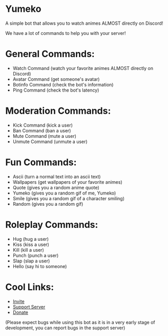 # Yumeko

A simple bot that allows you to watch animes ALMOST directly on Discord!

We have a lot of commands to help you with your server!

# General Commands:

- Watch Command (watch your favorite animes ALMOST directly on Discord)
- Avatar Command (get someone's avatar)
- Botinfo Command (check the bot's information)
- Ping Command (check the bot's latency)

# Moderation Commands:

- Kick Command (kick a user)
- Ban Command (ban a user)
- Mute Command (mute a user)
- Unmute Command (unmute a user)

# Fun Commands:

- Ascii (turn a normal text into an ascii text)
- Wallpapers (get wallpapers of your favorite animes)
- Quote (gives you a random anime quote)
- Yumeko (gives you a random gif of me, Yumeko)
- Smile (gives you a random gif of a character smiling)
- Random (gives you a random gif)

# Roleplay Commands:

- Hug (hug a user)
- Kiss (kiss a user)
- Kill (kill a user)
- Punch (punch a user)
- Slap (slap a user)
- Hello (say hi to someone)

 # Cool Links:

- [Invite](https://discord.com/oauth2/authorize?client_id=784132536631558184&scope=bot&permissions=8)
- [Support Server](https://discord.gg/AtcYJyMJrp)
- [Donate](https://donatebot.io/checkout/784033987198451733)

(Please expect bugs while using this bot as it is in a very early stage of development, you can report bugs in the support server)
